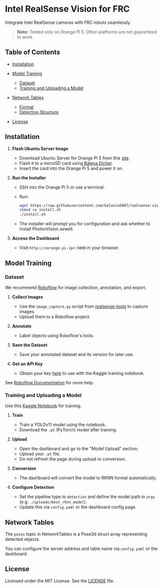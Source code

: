# Intel RealSense Vision for FRC

Integrate Intel RealSense cameras with FRC robots seamlessly.

> **Note:** Tested only on Orange Pi 5. Other platforms are not guaranteed to work.

## Table of Contents

* [Installation](#installation)
* [Model Training](#model-training)

  * [Dataset](#dataset)
  * [Training and Uploading a Model](#training-and-uploading-a-model)
* [Network Tables](#network-tables)

  * [Format](#format)
  * [Detection Structure](#detection-structure)
* [License](#license)

## Installation

1. **Flash Ubuntu Server Image**

   * Download Ubuntu Server for Orange Pi 5 from this [site](https://joshua-riek.github.io/ubuntu-rockchip-download/boards/orangepi-5.html).
   * Flash it to a microSD card using [Balena Etcher](https://www.balena.io/etcher/).
   * Insert the card into the Orange Pi 5 and power it on.

2. **Run the Installer**

   * SSH into the Orange Pi 5 or use a terminal.
   * Run:

     ```bash
     wget https://raw.githubusercontent.com/Galaxia5987/realsense-vision/refs/heads/main/install.sh
     chmod +x install.sh
     ./install.sh
     ```
   * The installer will prompt you for configuration and ask whether to install PhotonVision aswell.

3. **Access the Dashboard**

   * Visit `http://<orange-pi-ip>:5000` in your browser.

## Model Training

### Dataset

We recommend [Roboflow](https://roboflow.com/) for image collection, annotation, and export.

1. **Collect Images**

   * Use the `image_capture.py` script from [realsense-tools](https://github.com/Galaxia5987/realsense-tools) to capture images.
   * Upload them to a Roboflow project.

2. **Annotate**

   * Label objects using Roboflow's tools.

3. **Save the Dataset**

   * Save your annotated dataset and its version for later use.

4. **Get an API Key**

   * Obtain your key [here](https://app.roboflow.com/settings/api) to use with the Kaggle training notebook.

See [Roboflow Documentation](https://docs.roboflow.com/) for more help.

### Training and Uploading a Model

Use this [Kaggle Notebook](https://www.kaggle.com/code/adarwas/yolov11-traning) for training.

1. **Train**

   * Train a YOLOv11 model using the notebook.
   * Download the `.pt` (PyTorch) model after training.

2. **Upload**

   * Open the dashboard and go to the "Model Upload" section.
   * Upload your `.pt` file.
   * Do not refresh the page during upload or conversion.

3. **Conversion**

   * The dashboard will convert the model to RKNN format automatically.

4. **Configure Detection**

   * Set the pipeline type to `detection` and define the model path in `args` (e.g. `./uploads/best_rknn_model`).
   * Update this via `config.yaml` or the dashboard config page.

## Network Tables

The `poses` topic in NetworkTables is a Pose3d struct array representing detected objects.

You can configure the server address and table name via `config.yaml` or the dashboard.

## License

Licensed under the MIT License. See the [LICENSE](LICENSE) file.
